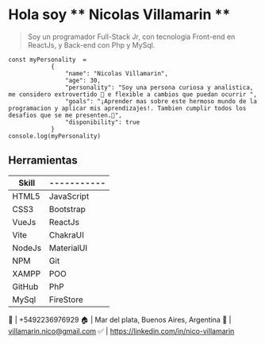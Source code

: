 # Hola soy ** Nicolas Villamarin **

> Soy un programador Full-Stack Jr, con tecnologia Front-end en ReactJs, y Back-end con Php y MySql.

``` JavaScrip 
const myPersonality  =
            {
                "name": "Nicolas Villamarin",
                "age": 30,
                "personality": "Soy una persona curiosa y analistica, me considero extrovertido 🎊 e flexible a cambios que puedan ocurrir ",
                "goals": "¡Aprender mas sobre este hermoso mundo de la programacion y aplicar mis aprendizajes!. Tambien cumplir todos los desafios que se me presenten.🎯",
                "disponibility": true
            }
console.log(myPersonality)

```

## Herramientas 

| Skill | ----------- |
| ----------- | ----------- |
| HTML5 | JavaScript |
| CSS3 | Bootstrap |
| VueJs | ReactJs |
| Vite | ChakraUI |
| NodeJs | MaterialUI |
| NPM | Git |
| XAMPP | POO |
| GitHub | PhP |
| MySql | FireStore |

📱 | +5492236976929
🏠 | Mar del plata, Buenos Aires, Argentina
📧 | villamarin.nico@gmail.com
✅ | https://linkedin.com/in/nico-villamarin
